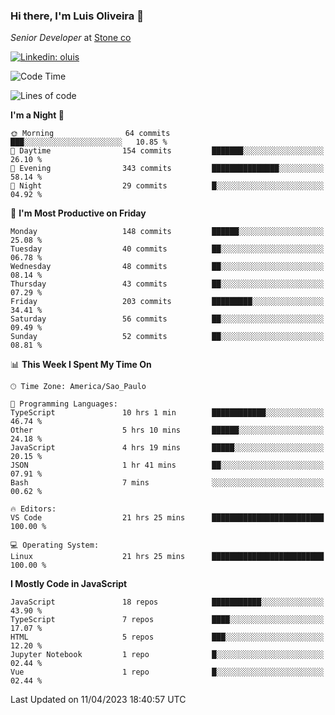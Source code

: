 ### Hi there, I'm Luis Oliveira 👋
*Senior Developer* at [Stone co](https://www.stone.com.br)  

[![Linkedin: oluis](https://img.shields.io/badge/-ooluis-blue?style=flat-square&logo=Linkedin&logoColor=white&link=https://www.linkedin.com/in/ooluis)](https://www.linkedin.com/in/ooluis/)

<!--START_SECTION:waka-->
![Code Time](http://img.shields.io/badge/Code%20Time-2%2C999%20hrs%2029%20mins-blue)

![Lines of code](https://img.shields.io/badge/From%20Hello%20World%20I%27ve%20Written-341.4%20thousand%20lines%20of%20code-blue)

**I'm a Night 🦉** 

```text
🌞 Morning                64 commits          ███░░░░░░░░░░░░░░░░░░░░░░   10.85 % 
🌆 Daytime                154 commits         ███████░░░░░░░░░░░░░░░░░░   26.10 % 
🌃 Evening                343 commits         ███████████████░░░░░░░░░░   58.14 % 
🌙 Night                  29 commits          █░░░░░░░░░░░░░░░░░░░░░░░░   04.92 % 
```
📅 **I'm Most Productive on Friday** 

```text
Monday                   148 commits         ██████░░░░░░░░░░░░░░░░░░░   25.08 % 
Tuesday                  40 commits          ██░░░░░░░░░░░░░░░░░░░░░░░   06.78 % 
Wednesday                48 commits          ██░░░░░░░░░░░░░░░░░░░░░░░   08.14 % 
Thursday                 43 commits          ██░░░░░░░░░░░░░░░░░░░░░░░   07.29 % 
Friday                   203 commits         █████████░░░░░░░░░░░░░░░░   34.41 % 
Saturday                 56 commits          ██░░░░░░░░░░░░░░░░░░░░░░░   09.49 % 
Sunday                   52 commits          ██░░░░░░░░░░░░░░░░░░░░░░░   08.81 % 
```


📊 **This Week I Spent My Time On** 

```text
🕑︎ Time Zone: America/Sao_Paulo

💬 Programming Languages: 
TypeScript               10 hrs 1 min        ████████████░░░░░░░░░░░░░   46.74 % 
Other                    5 hrs 10 mins       ██████░░░░░░░░░░░░░░░░░░░   24.18 % 
JavaScript               4 hrs 19 mins       █████░░░░░░░░░░░░░░░░░░░░   20.15 % 
JSON                     1 hr 41 mins        ██░░░░░░░░░░░░░░░░░░░░░░░   07.91 % 
Bash                     7 mins              ░░░░░░░░░░░░░░░░░░░░░░░░░   00.62 % 

🔥 Editors: 
VS Code                  21 hrs 25 mins      █████████████████████████   100.00 % 

💻 Operating System: 
Linux                    21 hrs 25 mins      █████████████████████████   100.00 % 
```

**I Mostly Code in JavaScript** 

```text
JavaScript               18 repos            ███████████░░░░░░░░░░░░░░   43.90 % 
TypeScript               7 repos             ████░░░░░░░░░░░░░░░░░░░░░   17.07 % 
HTML                     5 repos             ███░░░░░░░░░░░░░░░░░░░░░░   12.20 % 
Jupyter Notebook         1 repo              █░░░░░░░░░░░░░░░░░░░░░░░░   02.44 % 
Vue                      1 repo              █░░░░░░░░░░░░░░░░░░░░░░░░   02.44 % 
```




 Last Updated on 11/04/2023 18:40:57 UTC
<!--END_SECTION:waka-->
